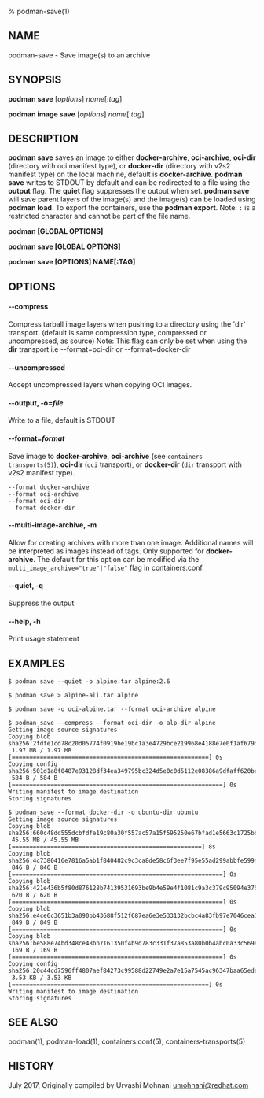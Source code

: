 % podman-save(1)

## NAME
podman\-save - Save image(s) to an archive

## SYNOPSIS
**podman save** [*options*] *name*[:*tag*]

**podman image save** [*options*] *name*[:*tag*]

## DESCRIPTION
**podman save** saves an image to either **docker-archive**, **oci-archive**, **oci-dir** (directory with oci manifest type), or **docker-dir** (directory with v2s2 manifest type) on the local machine,
default is **docker-archive**. **podman save** writes to STDOUT by default and can be redirected to a
file using the **output** flag. The **quiet** flag suppresses the output when set.
**podman save** will save parent layers of the image(s) and the image(s) can be loaded using **podman load**.
To export the containers, use the **podman export**.
Note: `:` is a restricted character and cannot be part of the file name.

**podman [GLOBAL OPTIONS]**

**podman save [GLOBAL OPTIONS]**

**podman save [OPTIONS] NAME[:TAG]**

## OPTIONS

#### **--compress**

Compress tarball image layers when pushing to a directory using the 'dir' transport. (default is same compression type, compressed or uncompressed, as source)
Note: This flag can only be set when using the **dir** transport i.e --format=oci-dir or --format=docker-dir

#### **--uncompressed**

Accept uncompressed layers when copying OCI images.

#### **--output**, **-o**=*file*

Write to a file, default is STDOUT

#### **--format**=*format*

Save image to **docker-archive**, **oci-archive** (see `containers-transports(5)`), **oci-dir** (`oci` transport), or **docker-dir** (`dir` transport with v2s2 manifest type).
```
--format docker-archive
--format oci-archive
--format oci-dir
--format docker-dir
```

#### **--multi-image-archive**, **-m**

Allow for creating archives with more than one image.  Additional names will be interpreted as images instead of tags.  Only supported for **docker-archive**.
The default for this option can be modified via the `multi_image_archive="true"|"false"` flag in containers.conf.

#### **--quiet**, **-q**

Suppress the output

#### **--help**, **-h**

Print usage statement

## EXAMPLES

```
$ podman save --quiet -o alpine.tar alpine:2.6
```

```
$ podman save > alpine-all.tar alpine
```

```
$ podman save -o oci-alpine.tar --format oci-archive alpine
```

```
$ podman save --compress --format oci-dir -o alp-dir alpine
Getting image source signatures
Copying blob sha256:2fdfe1cd78c20d05774f0919be19bc1a3e4729bce219968e4188e7e0f1af679d
 1.97 MB / 1.97 MB [========================================================] 0s
Copying config sha256:501d1a8f0487e93128df34ea349795bc324d5e0c0d5112e08386a9dfaff620be
 584 B / 584 B [============================================================] 0s
Writing manifest to image destination
Storing signatures
```

```
$ podman save --format docker-dir -o ubuntu-dir ubuntu
Getting image source signatures
Copying blob sha256:660c48dd555dcbfdfe19c80a30f557ac57a15f595250e67bfad1e5663c1725bb
 45.55 MB / 45.55 MB [======================================================] 8s
Copying blob sha256:4c7380416e7816a5ab1f840482c9c3ca8de58c6f3ee7f95e55ad299abbfe599f
 846 B / 846 B [============================================================] 0s
Copying blob sha256:421e436b5f80d876128b74139531693be9b4e59e4f1081c9a3c379c95094e375
 620 B / 620 B [============================================================] 0s
Copying blob sha256:e4ce6c3651b3a090bb43688f512f687ea6e3e533132bcbc4a83fb97e7046cea3
 849 B / 849 B [============================================================] 0s
Copying blob sha256:be588e74bd348ce48bb7161350f4b9d783c331f37a853a80b0b4abc0a33c569e
 169 B / 169 B [============================================================] 0s
Copying config sha256:20c44cd7596ff4807aef84273c99588d22749e2a7e15a7545ac96347baa65eda
 3.53 KB / 3.53 KB [========================================================] 0s
Writing manifest to image destination
Storing signatures
```

## SEE ALSO
podman(1), podman-load(1), containers.conf(5), containers-transports(5)

## HISTORY
July 2017, Originally compiled by Urvashi Mohnani <umohnani@redhat.com>
